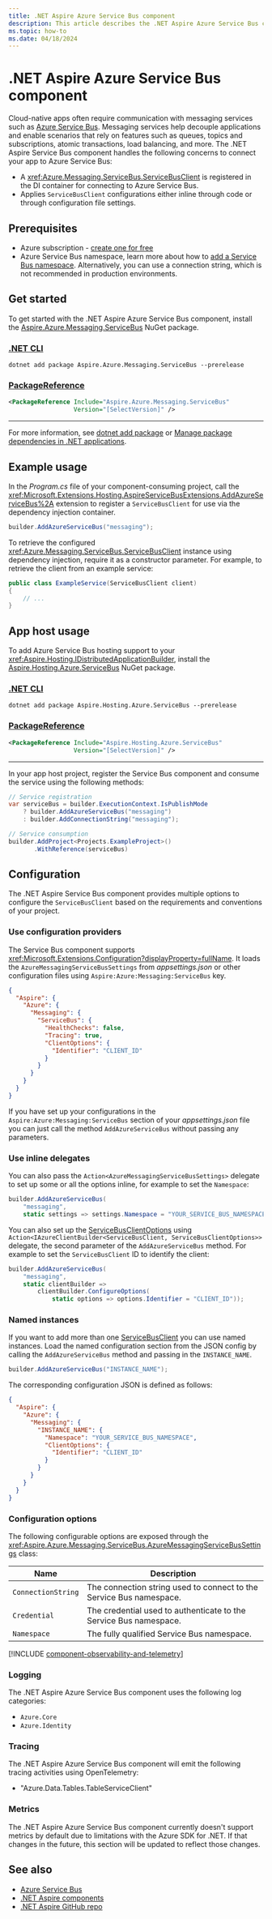```yaml
---
title: .NET Aspire Azure Service Bus component
description: This article describes the .NET Aspire Azure Service Bus component features and capabilities
ms.topic: how-to
ms.date: 04/18/2024
---
```


# .NET Aspire Azure Service Bus component

Cloud-native apps often require communication with messaging services such as [Azure Service Bus](/azure/service-bus-messaging/service-bus-messaging-overview). Messaging services help decouple applications and enable scenarios that rely on features such as queues, topics and subscriptions, atomic transactions, load balancing, and more. The .NET Aspire Service Bus component handles the following concerns to connect your app to Azure Service Bus:

- A <xref:Azure.Messaging.ServiceBus.ServiceBusClient> is registered in the DI container for connecting to Azure Service Bus.
- Applies `ServiceBusClient` configurations either inline through code or through configuration file settings.

## Prerequisites

- Azure subscription - [create one for free](https://azure.microsoft.com/free/)
- Azure Service Bus namespace, learn more about how to [add a Service Bus namespace](/azure/service-bus-messaging/service-bus-dotnet-get-started-with-queues?#create-a-namespace-in-the-azure-portal). Alternatively, you can use a connection string, which is not recommended in production environments.

## Get started

To get started with the .NET Aspire Azure Service Bus component, install the [Aspire.Azure.Messaging.ServiceBus](https://www.nuget.org/packages/Aspire.Azure.Messaging.ServiceBus) NuGet package.

### [.NET CLI](#tab/dotnet-cli)

```dotnetcli
dotnet add package Aspire.Azure.Messaging.ServiceBus --prerelease
```

### [PackageReference](#tab/package-reference)

```xml
<PackageReference Include="Aspire.Azure.Messaging.ServiceBus"
                  Version="[SelectVersion]" />
```

---

For more information, see [dotnet add package](/dotnet/core/tools/dotnet-add-package) or [Manage package dependencies in .NET applications](/dotnet/core/tools/dependencies).

## Example usage

In the _Program.cs_ file of your component-consuming project, call the <xref:Microsoft.Extensions.Hosting.AspireServiceBusExtensions.AddAzureServiceBus%2A> extension to register a `ServiceBusClient` for use via the dependency injection container.

```csharp
builder.AddAzureServiceBus("messaging");
```

To retrieve the configured <xref:Azure.Messaging.ServiceBus.ServiceBusClient> instance using dependency injection, require it as a constructor parameter. For example, to retrieve the client from an example service:

```csharp
public class ExampleService(ServiceBusClient client)
{
    // ...
}
```

## App host usage

To add Azure Service Bus hosting support to your <xref:Aspire.Hosting.IDistributedApplicationBuilder>, install the [Aspire.Hosting.Azure.ServiceBus](https://www.nuget.org/packages/Aspire.Hosting.Azure.ServiceBus) NuGet package.

### [.NET CLI](#tab/dotnet-cli)

```dotnetcli
dotnet add package Aspire.Hosting.Azure.ServiceBus --prerelease
```

### [PackageReference](#tab/package-reference)

```xml
<PackageReference Include="Aspire.Hosting.Azure.ServiceBus"
                  Version="[SelectVersion]" />
```

---

In your app host project, register the Service Bus component and consume the service using the following methods:

```csharp
// Service registration
var serviceBus = builder.ExecutionContext.IsPublishMode
    ? builder.AddAzureServiceBus("messaging")
    : builder.AddConnectionString("messaging");

// Service consumption
builder.AddProject<Projects.ExampleProject>()
       .WithReference(serviceBus)
```

## Configuration

The .NET Aspire Service Bus component provides multiple options to configure the `ServiceBusClient` based on the requirements and conventions of your project.

### Use configuration providers

The Service Bus component supports <xref:Microsoft.Extensions.Configuration?displayProperty=fullName>. It loads the `AzureMessagingServiceBusSettings` from _appsettings.json_ or other configuration files using `Aspire:Azure:Messaging:ServiceBus` key.

```json
{
  "Aspire": {
    "Azure": {
      "Messaging": {
        "ServiceBus": {
          "HealthChecks": false,
          "Tracing": true,
          "ClientOptions": {
            "Identifier": "CLIENT_ID"
          }
        }
      }
    }
  }
}
```

If you have set up your configurations in the `Aspire:Azure:Messaging:ServiceBus` section of your _appsettings.json_ file you can just call the method `AddAzureServiceBus` without passing any parameters.

### Use inline delegates

You can also pass the `Action<AzureMessagingServiceBusSettings>` delegate to set up some or all the options inline, for example to set the `Namespace`:

```csharp
builder.AddAzureServiceBus(
    "messaging",
    static settings => settings.Namespace = "YOUR_SERVICE_BUS_NAMESPACE");
```

You can also set up the [ServiceBusClientOptions](/dotnet/api/azure.messaging.servicebus.servicebusclientoptions) using `Action<IAzureClientBuilder<ServiceBusClient, ServiceBusClientOptions>>` delegate, the second parameter of the `AddAzureServiceBus` method. For example to set the `ServiceBusClient` ID to identify the client:

```csharp
builder.AddAzureServiceBus(
    "messaging",
    static clientBuilder =>
        clientBuilder.ConfigureOptions(
            static options => options.Identifier = "CLIENT_ID"));
```

### Named instances

If you want to add more than one [ServiceBusClient](/dotnet/api/azure.messaging.servicebus.servicebusclient) you can use named instances. Load the named configuration section from the JSON config by calling the `AddAzureServiceBus` method and passing in the `INSTANCE_NAME`.

```csharp
builder.AddAzureServiceBus("INSTANCE_NAME");
```

The corresponding configuration JSON is defined as follows:

```json
{
  "Aspire": {
    "Azure": {
      "Messaging": {
        "INSTANCE_NAME": {
          "Namespace": "YOUR_SERVICE_BUS_NAMESPACE",
          "ClientOptions": {
            "Identifier": "CLIENT_ID"
          }
        }
      }
    }
  }
}
```

### Configuration options

The following configurable options are exposed through the <xref:Aspire.Azure.Messaging.ServiceBus.AzureMessagingServiceBusSettings> class:

| Name               | Description                                                         |
|--------------------|---------------------------------------------------------------------|
| `ConnectionString` | The connection string used to connect to the Service Bus namespace. |
| `Credential`       | The credential used to authenticate to the Service Bus namespace.   |
| `Namespace`        | The fully qualified Service Bus namespace.                          |

[!INCLUDE [component-observability-and-telemetry](../includes/component-observability-and-telemetry.md)]

### Logging

The .NET Aspire Azure Service Bus component uses the following log categories:

- `Azure.Core`
- `Azure.Identity`

### Tracing

The .NET Aspire Azure Service Bus component will emit the following tracing activities using OpenTelemetry:

- "Azure.Data.Tables.TableServiceClient"

### Metrics

The .NET Aspire Azure Service Bus component currently doesn't support metrics by default due to limitations with the Azure SDK for .NET. If that changes in the future, this section will be updated to reflect those changes.

## See also

- [Azure Service Bus](/azure/service-bus-messaging/)
- [.NET Aspire components](../fundamentals/components-overview.md)
- [.NET Aspire GitHub repo](https://github.com/dotnet/aspire)
